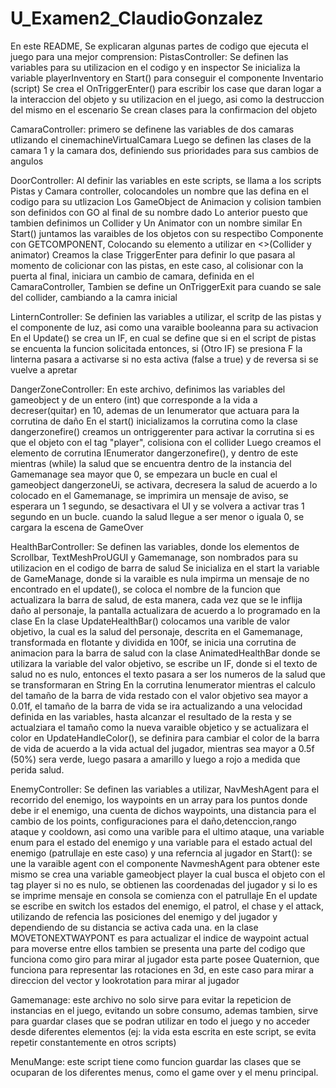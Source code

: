 # U_Examen2_ClaudioGonzalez

 En este README, Se explicaran algunas partes de codigo que ejecuta el juego para una mejor comprension:
 PistasController:
 Se definen las variables para su utilizacion en el codigo y en inspector
 Se inicializa la variable playerInventory en Start() para conseguir el componente Inventario (script)
 Se crea el OnTriggerEnter() para escribir los case que daran logar a la interaccion del objeto y su utilizacion en el juego, asi como la destruccion del mismo en el escenario
 Se crean clases para la confirmacion del objeto

 CamaraController:
 primero se definene las variables de dos camaras utlizando el cinemachineVirtualCamara
 Luego se definen las clases de la camara 1 y la camara dos, definiendo sus prioridades para sus cambios de angulos

 DoorController:
 Al definir las variables en este scripts, se llama a los scripts Pistas y Camara controller, colocandoles un nombre que las defina en el codigo para su utlizacion
 Los GameObject de  Animacion y colision tambien son definidos con GO al final de su nombre dado
 Lo anterior puesto que tambien definimos un Collider y Un Animator con un nombre similar
 En Start() juntamos las varaibles de los objetos con su respectibo Componente con GETCOMPONENT, Colocando su elemento a utilizar  en <>(Collider y animator)
 Creamos la clase TriggerEnter para definir lo que pasara al momento de colicionar con las pistas, en este caso, al colisionar con la puerta al final, iniciara un cambio de camara, definida en el CamaraController,
Tambien se define un OnTriggerExit para cuando se sale del collider, cambiando a la camra inicial

LinternController:
Se definien las variables a utilizar, el scritp de las pistas y el componente de luz, asi como una varaible booleanna para su activacion
En el Update() se crea un IF, en cual se define que si en el script de pistas se encuenta la funcion solicitada entonces, si (Otro IF) se presiona F la linterna pasara a activarse si no esta activa (false a true) y de reversa si se vuelve a apretar

DangerZoneController:
En este archivo, definimos las variables del gameobject y de un entero (int) que corresponde a la vida a decreser(quitar) en 10, ademas de un Ienumerator que actuara para la corrutina de daño
En el start() inicializamos la corrutina como la clase dangerzonefire()
creamos un ontriggerenter para activar la corrutina si es que el objeto con el tag "player", colisiona con el collider
Luego creamos el elemento de corrutina IEnumerator dangerzonefire(), y dentro de este mientras (while) la salud que se encuentra dentro de la instancia del Gamemanage sea mayor que 0, se empezara un bucle en cual el gameobject dangerzoneUi, se activara, decresera la salud de acuerdo a lo colocado en el Gamemanage, se imprimira un mensaje de aviso, se esperara un 1 segundo, se desactivara el UI y se volvera a activar tras 1 segundo en un bucle.
cuando la salud llegue a ser menor o iguala 0, se cargara la escena de GameOver

HealthBarController:
Se definen las variables, donde los elementos de Scrollbar, TextMeshProUGUI y Gamemanage, son nombrados para su utilizacion en el codigo de barra de salud
Se inicializa en el start la variable de GameManage, donde si la varaible es nula impirma un mensaje de no encontrado
en el update(), se coloca el nombre de la funcion que actualizara la barra de salud, de esta manera, cada vez que se le inflija daño al personaje, la pantalla actualizara de acuerdo a lo programado en la clase
En la clase UpdateHealthBar() colocamos una varible de valor objetivo, la cual es la salud del personaje, descrita en el Gamemanage, transformada en flotante y dividida en 100f,
se inicia una corrutina de animacion para la barra de salud con la clase AnimatedHealthBar donde se utilizara la variable del valor objetivo,
se escribe un IF, donde si el texto de salud no es nulo, entonces el texto pasara a ser los numeros de la salud que se transformaran en String
En la corrutina Ienumerator mientras el calculo del tamaño de la barra de vida restado con el valor objetivo sea mayor a 0.01f, el tamaño de la barra de vida se ira actualizando a una velocidad definida en las variables, hasta alcanzar el resultado de la resta y se actualziara el tamaño como la nueva varaible objetico y se actualizara el color
en UpdateHandleColor(), se definira para cambiar el color de la barra de vida de acuerdo a la vida actual del jugador, mientras sea mayor a 0.5f (50%) sera verde, luego pasara a amarillo y luego a rojo a medida que perida salud.

EnemyController:
Se definen las variables a utilizar, NavMeshAgent para el recorrido del enemigo, los waypoints en un array para los puntos donde debe ir el enemigo, una cuenta de dichos waypoints, una distancia para el cambio de los points, configuraciones para el daño,detenccion,rango ataque y cooldown, asi como una varible para el ultimo ataque, una variable enum para el estado del enemigo y una variable para el estado actual del enemigo (patrullaje en este caso) y una referncia al jugador
en Start():
se une la varaible agent con el componente NavmeshAgent para obtener este mismo
se crea una variable gameobject player la cual busca el objeto con el tag player
si no es nulo, se obtienen las coordenadas del jugador y si lo es se imprime mensaje en consola
se comienza con el patrullaje
En el update se escribe en switch los estados del enemigo, el patrol, el chase y el attack, utilizando de refencia las posiciones del enemigo y del jugador y dependiendo de su distancia se activa cada una.
en la clase MOVETONEXTWAYPONT es para actualizar el indice de waypoint actual para moverse entre ellos
tambien se presenta una parte del codigo que funciona como giro para mirar al jugador esta parte posee Quaternion, que funciona para representar las rotaciones en 3d, en este caso para mirar a direccion del vector y lookrotation para mirar al jugador

Gamemanage:
este archivo no solo sirve para evitar la repeticion de instancias en el juego, evitando un sobre consumo, ademas tambien, sirve para guardar clases que se podran utilizar en todo el juego y no acceder desde diferentes elementos (ej: la vida esta escrita en este script, se evita repetir constantemente en otros scripts)

MenuMange:
este script tiene como funcion guardar las clases que se ocuparan de los diferentes menus, como el game over y el menu principal.
